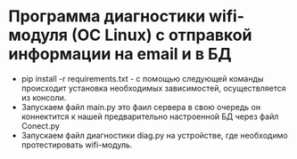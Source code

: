 # Программа диагностики wifi-модуля (ОС Linux) c отправкой информации на email и в БД
+ pip install -r requirements.txt - с помощью следующей команды происходит установка необходимых зависимостей, осуществляется из консоли.
+ Запускаем файл main.py это фаил сервера в свою очередь он коннектится к нашей предварительно настроенной БД через файл Conect.py
+ Запускаем файл диагностики diag.py на устройстве, где необходимо протестировать wifi-модуль.
